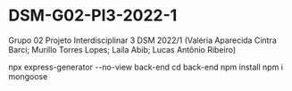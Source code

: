 # DSM-G02-PI3-2022-1
Grupo 02 Projeto Interdisciplinar 3 DSM 2022/1 (Valéria Aparecida Cintra Barci; Murillo Torres Lopes; Laila Abib; Lucas Antônio Ribeiro)

npx express-generator --no-view back-end
cd back-end
npm install
npm i mongoose
